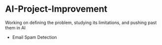 # AI-Project-Improvement
Working on defining the problem, studying its limitations, and pushing past them in AI
- Email Spam Detection
